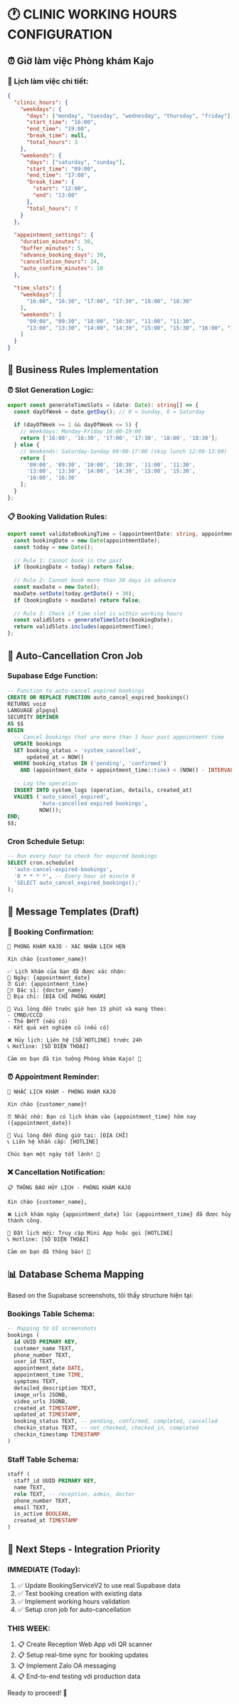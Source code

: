 # 🕐 CLINIC WORKING HOURS CONFIGURATION

## ⏰ **Giờ làm việc Phòng khám Kajo**

### **📅 Lịch làm việc chi tiết:**

```json
{
  "clinic_hours": {
    "weekdays": {
      "days": ["monday", "tuesday", "wednesday", "thursday", "friday"],
      "start_time": "16:00",
      "end_time": "19:00",
      "break_time": null,
      "total_hours": 3
    },
    "weekends": {
      "days": ["saturday", "sunday"],
      "start_time": "09:00", 
      "end_time": "17:00",
      "break_time": {
        "start": "12:00",
        "end": "13:00"
      },
      "total_hours": 7
    }
  },
  
  "appointment_settings": {
    "duration_minutes": 30,
    "buffer_minutes": 5,
    "advance_booking_days": 30,
    "cancellation_hours": 24,
    "auto_confirm_minutes": 10
  },
  
  "time_slots": {
    "weekdays": [
      "16:00", "16:30", "17:00", "17:30", "18:00", "18:30"
    ],
    "weekends": [
      "09:00", "09:30", "10:00", "10:30", "11:00", "11:30",
      "13:00", "13:30", "14:00", "14:30", "15:00", "15:30", "16:00", "16:30"
    ]
  }
}
```

## 🏥 **Business Rules Implementation**

### **⏰ Slot Generation Logic:**
```typescript
export const generateTimeSlots = (date: Date): string[] => {
  const dayOfWeek = date.getDay(); // 0 = Sunday, 6 = Saturday
  
  if (dayOfWeek >= 1 && dayOfWeek <= 5) {
    // Weekdays: Monday-Friday 16:00-19:00
    return ['16:00', '16:30', '17:00', '17:30', '18:00', '18:30'];
  } else {
    // Weekends: Saturday-Sunday 09:00-17:00 (skip lunch 12:00-13:00)
    return [
      '09:00', '09:30', '10:00', '10:30', '11:00', '11:30',
      '13:00', '13:30', '14:00', '14:30', '15:00', '15:30', 
      '16:00', '16:30'
    ];
  }
};
```

### **📋 Booking Validation Rules:**
```typescript
export const validateBookingTime = (appointmentDate: string, appointmentTime: string): boolean => {
  const bookingDate = new Date(appointmentDate);
  const today = new Date();
  
  // Rule 1: Cannot book in the past
  if (bookingDate < today) return false;
  
  // Rule 2: Cannot book more than 30 days in advance
  const maxDate = new Date();
  maxDate.setDate(today.getDate() + 30);
  if (bookingDate > maxDate) return false;
  
  // Rule 3: Check if time slot is within working hours
  const validSlots = generateTimeSlots(bookingDate);
  return validSlots.includes(appointmentTime);
};
```

## 🔄 **Auto-Cancellation Cron Job**

### **Supabase Edge Function:**
```sql
-- Function to auto-cancel expired bookings
CREATE OR REPLACE FUNCTION auto_cancel_expired_bookings()
RETURNS void
LANGUAGE plpgsql
SECURITY DEFINER
AS $$
BEGIN
  -- Cancel bookings that are more than 1 hour past appointment time
  UPDATE bookings 
  SET booking_status = 'system_cancelled',
      updated_at = NOW()
  WHERE booking_status IN ('pending', 'confirmed')
    AND (appointment_date + appointment_time::time) < (NOW() - INTERVAL '1 hour');
    
  -- Log the operation
  INSERT INTO system_logs (operation, details, created_at)
  VALUES ('auto_cancel_expired', 
          'Auto-cancelled expired bookings', 
          NOW());
END;
$$;
```

### **Cron Schedule Setup:**
```sql
-- Run every hour to check for expired bookings
SELECT cron.schedule(
  'auto-cancel-expired-bookings',
  '0 * * * *', -- Every hour at minute 0
  'SELECT auto_cancel_expired_bookings();'
);
```

## 📱 **Message Templates (Draft)**

### **🔔 Booking Confirmation:**
```
🏥 PHÒNG KHÁM KAJO - XÁC NHẬN LỊCH HẸN

Xin chào {customer_name}!

✅ Lịch khám của bạn đã được xác nhận:
📅 Ngày: {appointment_date}
⏰ Giờ: {appointment_time}
👨‍⚕️ Bác sĩ: {doctor_name}
📍 Địa chỉ: [ĐỊA CHỈ PHÒNG KHÁM]

🔲 Vui lòng đến trước giờ hẹn 15 phút và mang theo:
- CMND/CCCD
- Thẻ BHYT (nếu có)
- Kết quả xét nghiệm cũ (nếu có)

❌ Hủy lịch: Liên hệ [SỐ HOTLINE] trước 24h
📞 Hotline: [SỐ ĐIỆN THOẠI]

Cảm ơn bạn đã tin tưởng Phòng khám Kajo! 🙏
```

### **⏰ Appointment Reminder:**
```
🔔 NHẮC LỊCH KHÁM - PHÒNG KHÁM KAJO

Xin chào {customer_name}!

⏰ Nhắc nhở: Bạn có lịch khám vào {appointment_time} hôm nay ({appointment_date})

📍 Vui lòng đến đúng giờ tại: [ĐỊA CHỈ]
📞 Liên hệ khẩn cấp: [HOTLINE]

Chúc bạn một ngày tốt lành! 🌟
```

### **❌ Cancellation Notification:**
```
📋 THÔNG BÁO HỦY LỊCH - PHÒNG KHÁM KAJO

Xin chào {customer_name},

❌ Lịch khám ngày {appointment_date} lúc {appointment_time} đã được hủy thành công.

🔄 Đặt lịch mới: Truy cập Mini App hoặc gọi [HOTLINE]
📞 Hotline: [SỐ ĐIỆN THOẠI]

Cảm ơn bạn đã thông báo! 🙏
```

## 📊 **Database Schema Mapping**

Based on the Supabase screenshots, tôi thấy structure hiện tại:

### **Bookings Table Schema:**
```sql
-- Mapping từ UI screenshots
bookings (
  id UUID PRIMARY KEY,
  customer_name TEXT,
  phone_number TEXT, 
  user_id TEXT,
  appointment_date DATE,
  appointment_time TIME,
  symptoms TEXT,
  detailed_description TEXT,
  image_urls JSONB,
  video_urls JSONB,
  created_at TIMESTAMP,
  updated_at TIMESTAMP,
  booking_status TEXT, -- pending, confirmed, completed, cancelled
  checkin_status TEXT, -- not_checked, checked_in, completed
  checkin_timestamp TIMESTAMP
)
```

### **Staff Table Schema:**
```sql
staff (
  staff_id UUID PRIMARY KEY,
  name TEXT,
  role TEXT, -- reception, admin, doctor
  phone_number TEXT,
  email TEXT,
  is_active BOOLEAN,
  created_at TIMESTAMP
)
```

## 🎯 **Next Steps - Integration Priority**

### **IMMEDIATE (Today):**
1. ✅ Update BookingServiceV2 to use real Supabase data
2. ✅ Test booking creation with existing data  
3. ✅ Implement working hours validation
4. ✅ Setup cron job for auto-cancellation

### **THIS WEEK:**
1. 📋 Create Reception Web App với QR scanner
2. 📋 Setup real-time sync for booking updates
3. 📋 Implement Zalo OA messaging
4. 📋 End-to-end testing với production data

Ready to proceed! 🚀
